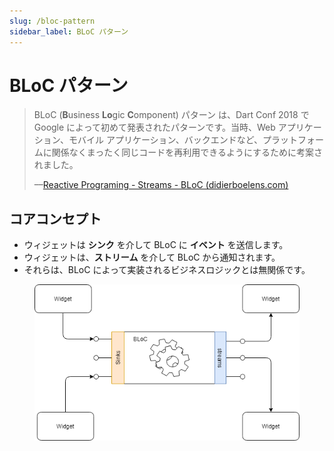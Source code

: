 ```yaml
---
slug: /bloc-pattern
sidebar_label: BLoC パターン
---
```


# BLoC パターン

> BLoC (**B**usiness **Lo**gic **C**omponent) パターン は、Dart Conf 2018 で Google によって初めて発表されたパターンです。当時、Web アプリケーション、モバイル アプリケーション、バックエンドなど、プラットフォームに関係なくまったく同じコードを再利用できるようにするために考案されました。
> 
> ––[Reactive Programing - Streams - BLoC (didierboelens.com)](https://www.didierboelens.com/2018/08/reactive-programming-streams-bloc/#the-bloc-pattern)

## コアコンセプト

- ウィジェットは **シンク** を介して BLoC に **イベント** を送信します。
- ウィジェットは、**ストリーム** を介して BLoC から通知されます。
- それらは、BLoC によって実装されるビジネスロジックとは無関係です。

<figure class="inline-flex bg-white">

![BLoC Pattern](../../../static/img/notes/streams_bloc.png)

</figure>
